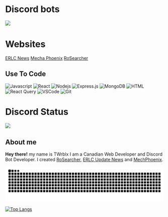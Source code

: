 <h1>Discord bots</h1>
<a href="https://top.gg/bot/1182682121094049923">
  <img src="https://top.gg/api/widget/1182682121094049923.svg">
</a>

<h1>Websites</h1>
<a href='https://erlcnews.web.app/'>ERLC News</a>
<a href='https://erlcnews.web.app](https://mechaphoenix7722.com/)https://mechaphoenix7722.com//'>Mecha Phoenix</a>
<a href='https://rosearcher.xyz'>RoSearcher</a>


## Use To Code

![Javascript](https://img.shields.io/badge/Javascript-F0DB4F?style=for-the-badge&labelColor=black&logo=javascript&logoColor=F0DB4F)
![React](https://img.shields.io/badge/-React-61DBFB?style=for-the-badge&labelColor=black&logo=react&logoColor=61DBFB)
![Nodejs](https://img.shields.io/badge/Nodejs-3C873A?style=for-the-badge&labelColor=black&logo=node.js&logoColor=3C873A)
![Express.js](https://img.shields.io/badge/Express.js-000000?style=for-the-badge&logo=express&logoColor=white)
![MongoDB](https://img.shields.io/badge/MongoDB-4EA94B?style=for-the-badge&logo=mongodb&logoColor=white)
![HTML](https://img.shields.io/badge/HTML5-E34F26?style=for-the-badge&logo=html5&logoColor=white)
![React Query](https://img.shields.io/badge/-React_Query-FF4154?style=for-the-badge&logo=react%20query&logoColor=white)
![VSCode](https://img.shields.io/badge/Visual_Studio-0078d7?style=for-the-badge&logo=visual%20studio&logoColor=white)
![Git](https://img.shields.io/badge/Git-F05032?style=for-the-badge&logo=git&logoColor=white)

<h1>Discord Status</h1>
<a href="https://discord.c99.nl/widget/theme-1/919674489581731842.png">
  <img src="https://discord.c99.nl/widget/theme-1/919674489581731842.png">
</a>

## About me
<b>Hey there!</b> my name is TWrblx I am a Canadian Web Developer and Discord Bot Developer. I created <a href="https://rosearcher.xyz">RoSearcher</a>, <a href="https://erlcnews.web.app">ERLC Update News</a> and <a href="https://mechaphoenix7722.com/">MechPhoenix</a>.


<p align="center">
<img src="https://github.com/VishwaGauravIn/VishwaGauravIn/blob/output/github-contribution-grid-snake.svg">
</p>

[![Top Langs](https://github-readme-stats.vercel.app/api/top-langs/?username=TwrblxDevs&title_color=2257EA&bg_color=f7f7f7&min_height=380px&max_height=380px)](https://github.com/anuraghazra/github-readme-stats)
